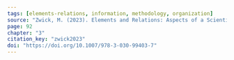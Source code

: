 ```yaml
---
tags: [elements-relations, information, methodology, organization]
source: "Zwick, M. (2023). Elements and Relations: Aspects of a Scientific Metaphysics (Vol. 35). Springer International Publishing."
page: 92
chapter: "3"
citation_key: "zwick2023"
doi: "https://doi.org/10.1007/978-3-030-99403-7"
---
```


